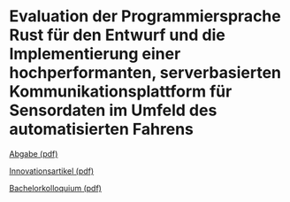 # Evaluation der Programmiersprache Rust für den Entwurf und die Implementierung einer hochperformanten, serverbasierten Kommunikationsplattform für Sensordaten im Umfeld des automatisierten Fahrens

[Abgabe (pdf)](Abgabe_2018-06-21.pdf)

[Innovationsartikel (pdf)](Innovationsartikel.pdf)

[Bachelorkolloquium (pdf)](Bachelorkolloquium.pdf)
